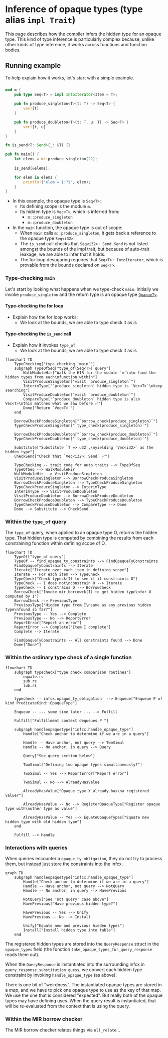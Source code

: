# Inference of opaque types (type alias `impl Trait`)

This page describes how the compiler infers the hidden type for an opaque type.
This kind of type inference is particularly complex because,
unlike other kinds of type inference,
it works across functions and function bodies.

## Running example

To help explain how it works, let's start with a simple example.

###

```rust
mod m {
    pub type Seq<T> = impl IntoIterator<Item = T>;
    
    pub fn produce_singleton<T>(t: T) -> Seq<T> { 
        vec![t]
    }

    pub fn produce_doubleton<T>(t: T, u: T) -> Seq<T> { 
        vec![t, u]
    }
}

fn is_send<T: Send>(_: &T) {}

pub fn main() {
    let elems = m::produce_singleton(22);
    
    is_send(&elems);

    for elem in elems {
        println!("elem = {:?}", elem);
    }
}
```

* In this example, the opaque type is `Seq<T>`:
    * Its defining scope is the module `m`.
    * Its hidden type is  `Vec<T>`, which is inferred from:
        * `m::produce_singleton`
        * `m::produce_doubleton`
* In the `main` function, the opaque type is out of scope:
    * When `main` calls `m::produce_singleton`, it gets back a reference to the opaque type `Seq<i32>`.
    * The `is_send` call checks that `Seq<i32>: Send`. `Send` is not listed amongst the bounds of the impl trait, but because of auto-trait leakage, we are able to infer that it holds.
    * The for loop desugaring requires that `Seq<T>: IntoIterator`, which is provable from the bounds declared on `Seq<T>`.

### Type-checking `main`

Let's start by looking what happens when we type-check `main`. Initially we invoke `produce_singleton` and the return type is an opaque type [`OpaqueTy`](https://doc.rust-lang.org/nightly/nightly-rustc/rustc_hir/enum.ItemKind.html#variant.OpaqueTy). 

#### Type-checking the for loop

* Explain how the for loop works:
    * We look at the bounds, we are able to type check it as is

#### Type-checking the `is_send` call

* Explain how it invokes `type_of`
    * We look at the bounds, we are able to type check it as is

```mermaid
flowchart TD
    TypeChecking["type checking `main`"]
    subgraph TypeOfSeq["type_of(Seq<T>) query"]
        WalkModuleHir["Walk the HIR for the module `m`\nto find the hidden types from each\nfunction within"]
        VisitProduceSingleton["visit `produce_singleton`"]
        InterimType["`produce_singleton` hidden type is `Vec<T>`\nkeep searching"]
        VisitProduceDoubleton["visit `produce_doubleton`"]
        CompareType["`produce_doubleton` hidden type is also Vec<T>\nthis matches what we saw before ✅"]
        Done["Return `Vec<T>`"]
    end
    
    BorrowCheckProduceSingleton["`borrow_check(produce_singleton)`"]
    TypeCheckProduceSingleton["`type_check(produce_singleton)`"]

    BorrowCheckProduceDoubleton["`borrow_check(produce_doubleton)`"]
    TypeCheckProduceDoubleton["`type_check(produce_doubleton)`"]
    
    Substitute["Substitute `T => u32`,\nyielding `Vec<i32>` as the hidden type"]
    CheckSend["Check that `Vec<i32>: Send` ✅"]

    TypeChecking -- trait code for auto traits --> TypeOfSeq
    TypeOfSeq --> WalkModuleHir
    WalkModuleHir --> VisitProduceSingleton
    VisitProduceSingleton --> BorrowCheckProduceSingleton
    BorrowCheckProduceSingleton --> TypeCheckProduceSingleton
    TypeCheckProduceSingleton --> InterimType
    InterimType --> VisitProduceDoubleton
    VisitProduceDoubleton --> BorrowCheckProduceDoubleton
    BorrowCheckProduceDoubleton --> TypeCheckProduceDoubleton
    TypeCheckProduceDoubleton --> CompareType --> Done
    Done --> Substitute --> CheckSend    
```

### Within the `type_of` query

The `type_of` query, when applied to an opaque type O, returns the hidden type. That hidden type is computed by combining the results from each constraining function within defining scope of O. 

```mermaid
flowchart TD
    TypeOf["type_of query"]
    TypeOf -- find_opaque_ty_constraints --> FindOpaqueTyConstraints
    FindOpaqueTyConstraints --> Iterate
    Iterate["Iterate over each item in defining scope"]
    Iterate -- For each item --> TypeCheck
    TypeCheck["Check typeck(I) to see if it constraints O"]
    TypeCheck -- I does not\nconstrain O --> Iterate
    TypeCheck -- I constrains O --> BorrowCheck
    BorrowCheck["Invoke mir_borrowck(I) to get hidden type\nfor O computed by I"]
    BorrowCheck --> PreviousType
    PreviousType["Hidden type from I\nsame as any previous hidden type\nfound so far?"]
    PreviousType -- Yes --> Complete
    PreviousType -- No --> ReportError
    ReportError["Report an error"]
    ReportError --> Complete["Item I complete"]
    Complete --> Iterate
    
    FindOpaqueTyConstraints -- All constraints found --> Done
    Done["Done"]
```

### Within the ordinary type check of a single function

```mermaid
flowchart TD
    subgraph typecheck["type check comparison routines"]
        equate.rs
        sub.rs
        lub.rs
    end
    
    typecheck -- infcx.opaque_ty_obligation  --> Enqueue["Enqueue P of kind PredicateKind::OpaqueType"]
    
    Enqueue -- ... some time later ... --> Fulfill
    
    Fulfill["Fulfillment context dequeues P "]
    
    subgraph handleopaquetype["infcx.handle_opaque_type"]
        Handle["Check anchor to determine if we are in a query"]
        
        Handle -- Have anchor, not query --> TwoSimul
        Handle -- No anchor, in query --> Query
        
        Query["See query section below"]
        
        TwoSimul["Defining two opaque types simultaneously?"]
        
        TwoSimul -- Yes --> ReportError["Report error"]
    
        TwoSimul -- No --> AlreadyHasValue
    
        AlreadyHasValue["Opaque type X already has\na registered value?"]
    
        AlreadyHasValue -- No --> RegisterOpaqueType["Register opaque type with\nother type as value"]
    
        AlreadyHasValue -- Yes --> EquateOpaqueTypes["Equate new hidden type with old hidden type"]
    end
    
    Fulfill --> Handle
```

### Interactions with queries

When queries encounter a `opaque_ty_obligation`, they do not try to process them, but instead just store the constraints into the infcx.

```mermaid
graph TD
    subgraph handleopaquetype["infcx.handle_opaque_type"]
        Handle["Check anchor to determine if we are in a query"]
        Handle -- Have anchor, not query --> NotQuery
        Handle -- No anchor, in query --> HavePrevious

        NotQuery["See 'not query' case above"]
        HavePrevious["Have previous hidden type?"]
        
        HavePrevious -- Yes --> Unify
        HavePrevious -- No --> Install
        
        Unify["Equate new and previous hidden types"]
        Install["Install hidden type into table"]
    end
```

The registered hidden types are stored into the `QueryResponse` struct in the `opaque_types` field (the function `take_opaque_types_for_query_response` reads them out).

When the `QueryResponse` is instantiated into the surrounding infcx in `query_response_substitution_guess`, we convert each hidden type constraint by invoking `handle_opaque_type` (as above).

There is one bit of "weirdness".
The instantiated opaque types are stored in a *map*,
and we have to pick one opaque type to use as the key of that map.
We use the one that is considered "expected".
But really both of the opaque types may have defining uses.
When the query result is instantiated,
that will be re-evaluated from the context that is using the query.

### Within the MIR borrow checker

The MIR borrow checker relates things via `nll_relate`...

